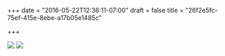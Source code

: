 +++
date = "2016-05-22T12:36:11-07:00"
draft = false
title = "26f2e5fc-75ef-415e-8ebe-a17b05e1485c"

+++

![](https://d17enza3bfujl8.cloudfront.net/DSCF3323.jpg)
![](https://d17enza3bfujl8.cloudfront.net/DSCF3185.jpg)

